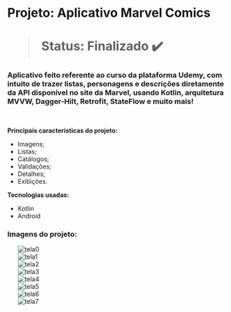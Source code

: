 <h1> Projeto: Aplicativo Marvel Comics <h1> 

  > Status: Finalizado ✔️
  
  ### Aplicativo feito referente ao curso da plataforma Udemy, com intuito de trazer listas, personagens e descrições diretamente da API disponível no site da Marvel, usando Kotlin, arquitetura MVVW, Dagger-Hilt, Retrofit, StateFlow e muito mais!
  
  <br>
  
  <strong>Principais caracteristicas do projeto: </strong>
  + Imagens;
  + Listas;
  + Catálogos;
  + Validações;
  + Detalhes;
  + Exibições.
  
  <strong>Tecnologias usadas: </strong>
   + Kotlin
   + Android 
  
   ### Imagens do projeto:
  
&nbsp;&nbsp;&nbsp;&nbsp;&nbsp;&nbsp;![tela0](https://user-images.githubusercontent.com/79876042/147752809-4bbf31f0-2ba5-4a4a-bcab-7e0c8ce89bf6.png)
  <br>
&nbsp;&nbsp;&nbsp;&nbsp;&nbsp;&nbsp;![tela1](https://user-images.githubusercontent.com/79876042/147498076-11ad7cbe-b315-45f6-8b03-2253ab101784.png)
  <br>
&nbsp;&nbsp;&nbsp;&nbsp;&nbsp;&nbsp;![tela2](https://user-images.githubusercontent.com/79876042/147498080-f976fd7f-53c6-4f30-8ac1-e89f6e784640.png)
  <br>
&nbsp;&nbsp;&nbsp;&nbsp;&nbsp;&nbsp;![tela3](https://user-images.githubusercontent.com/79876042/147498085-9febca97-a242-4685-9d50-0461559b0a60.png)
  <br>
&nbsp;&nbsp;&nbsp;&nbsp;&nbsp;&nbsp;![tela4](https://user-images.githubusercontent.com/79876042/147498089-154bbe43-84b4-42d2-a46e-572a54e671dc.png)
  <br>
&nbsp;&nbsp;&nbsp;&nbsp;&nbsp;&nbsp;![tela5](https://user-images.githubusercontent.com/79876042/147498091-cec233a4-ac48-4df0-a2e9-2a87cf1b9fd8.png)
  <br>
&nbsp;&nbsp;&nbsp;&nbsp;&nbsp;&nbsp;![tela6](https://user-images.githubusercontent.com/79876042/147498096-5f6bb4fc-7549-4dfa-85a4-2a7c7c130232.png)
  <br>
&nbsp;&nbsp;&nbsp;&nbsp;&nbsp;&nbsp;![tela7](https://user-images.githubusercontent.com/79876042/147498098-41ced88f-23b7-4619-956f-6d392cd27cb6.png)

